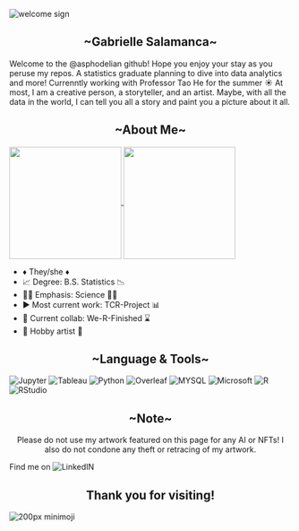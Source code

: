 ![welcome sign](https://user-images.githubusercontent.com/125179245/232682841-8da86327-7bc5-4c5c-a8c5-ba44fd04f424.png)
<h2 align = "center"> ~Gabrielle Salamanca~ </h2>

Welcome to the @asphodelian github! Hope you enjoy your stay as you peruse my repos.
A statistics graduate planning to dive into data analytics and more! 
Currenntly working with Professor Tao He for the summer ☀️
At most, I am a creative person, a storyteller, and an artist. Maybe, with all the data in the world, I can tell you all a story and paint you a picture about it all.

<h2 align = "center"> ~About Me~ </h2>

<a href="https://github.com/asphodelian/github-readme-stats">
  <img height=200 align="center" src="https://github-readme-stats.vercel.app/api?username=asphodelian&show_icons=true&theme=jolly" />
</a>
<a href="https://github.com/asphodelian/convoychat">
  <img height=200 align="center" src="https://github-readme-stats.vercel.app/api/top-langs?username=asphodelian&layout=compact&theme=jolly&langs_count=8&card_width=320" />
</a>

<div class = "container">
 <ul class = "mb-0 pl-0 text-center">
  <li> ♦️ They/she ♦️  </li>
  <li> 📈 Degree: B.S. Statistics 📉 </li>
  <li> 🧑‍💻 Emphasis: Science 🧑‍💻 </li>
  <li> ▶️ Most current work: TCR-Project 📊 </li>
  <li> 🤝 Current collab: We-R-Finished ⌛ </li>
  <li> 🎨 Hobby artist 🎨  </li>
 </ul>
</div>

<h2 align = "center"> ~Language & Tools~ </h2>

![Jupyter](https://img.shields.io/badge/Jupyter-F37626.svg?&style=for-the-badge&logo=Jupyter&logoColor=white)
![Tableau](https://img.shields.io/badge/Tableau-E97627?style=for-the-badge&logo=Tableau&logoColor=white)
![Python](https://img.shields.io/badge/Python-FFD43B?style=for-the-badge&logo=python&logoColor=blue)
![Overleaf]( 	https://img.shields.io/badge/Overleaf-47A141?style=for-the-badge&logo=Overleaf&logoColor=white)
![MYSQL](https://img.shields.io/badge/MySQL-005C84?style=for-the-badge&logo=mysql&logoColor=white)
![Microsoft](https://img.shields.io/badge/Microsoft-0078D4?style=for-the-badge&logo=microsoft&logoColor=white)
![R](https://img.shields.io/badge/r-%23276DC3.svg?style=for-the-badge&logo=r&logoColor=white)
![RStudio](https://img.shields.io/badge/RStudio-75AADB?style=for-the-badge&logo=RStudio&logoColor=white)


<h2 align = "center"> ~Note~ </h2>
<p align="center">
Please do not use my artwork featured on this page for any AI or NFTs! 
I also do not condone any theft or retracing of my artwork.
</p>

Find me on ![LinkedIN](https://img.shields.io/badge/LinkedIn-0077B5?style=for-the-badge&logo=linkedin&logoColor=white)


<h2 align = "center"> Thank you for visiting! </h2>

![200px minimoji](https://github.com/asphodelian/asphodelian/assets/125179245/b855cc00-2ecd-42b9-89ac-4868a8ae25c3)



<!---
asphodelian/asphodelian is a ✨ special ✨ repository because its `README.md` (this file) appears on your GitHub profile.
You can click the Preview link to take a look at your changes.
--->
